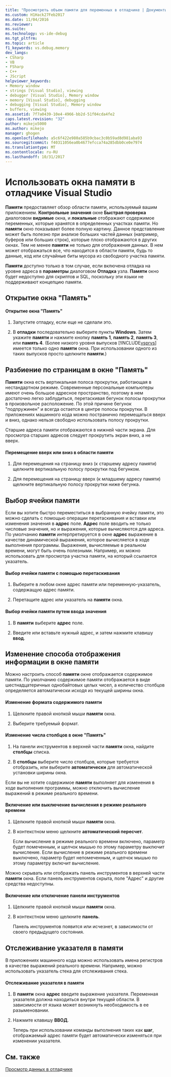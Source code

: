```yaml
---
title: "Просмотреть объем памяти для переменных в отладчике | Документы Microsoft"
ms.custom: H1Hack27Feb2017
ms.date: 11/04/2016
ms.reviewer: 
ms.suite: 
ms.technology: vs-ide-debug
ms.tgt_pltfrm: 
ms.topic: article
f1_keywords: vs.debug.memory
dev_langs:
- CSharp
- VB
- FSharp
- C++
- JScript
helpviewer_keywords:
- Memory window
- strings [Visual Studio], viewing
- debugger [Visual Studio], Memory window
- memory [Visual Studio], debugging
- debugging [Visual Studio], Memory window
- buffers, viewing
ms.assetid: 7f7a0439-10e4-4966-bb2d-51f04cda4fe2
caps.latest.revision: "32"
author: mikejo5000
ms.author: mikejo
manager: ghogen
ms.openlocfilehash: a5c6f422e980a585b9cbac3c0b59ad8d981aba93
ms.sourcegitcommit: f40311056ea0b4677efcca74a285dbb0ce0e7974
ms.translationtype: MT
ms.contentlocale: ru-RU
ms.lasthandoff: 10/31/2017
---
```

# <a name="use-the-memory-windows-in-the-visual-studio-debugger"></a>Использовать окна памяти в отладчике Visual Studio
**Памяти** предоставляет обзор области памяти, используемый вашим приложением. **Контрольные значения** окне **Быстрая проверка** диалоговом **видимые** окна, и **локальные** отображают содержимое переменных, которые хранятся в определенных участках памяти. Но **памяти** окно показывает более полную картину. Данное представление может быть полезно при анализе больших частей данных (например, буферов или больших строк), которые плохо отображаются в других окнах. Тем не менее **памяти** не только для отображения данных. В нем может отображаться все, что находится в области памяти, будь то данные, код или случайные биты мусора из свободного участка памяти.  
  
 **Памяти** доступно только в том случае, если включена отладка на уровне адреса в **параметры** диалоговом **Отладка** узла. **Памяти** окно будет недоступно для скриптов и SQL, поскольку эти языки не поддерживают концепцию памяти.  
  
## <a name="opening-a-memory-window"></a>Открытие окна "Память"  
  
#### <a name="to-open-a-memory-window"></a>Открытие окна "Память"  
  
1.  Запустите отладку, если еще не сделали это.  
  
2.  В **отладки** последовательно выберите пункты **Windows**. Затем укажите **памяти** и нажмите кнопку **память 1**, **память 2**, **память 3**, или **память 4**. (Более низкого уровня выпусков [!INCLUDE[vsprvs](../code-quality/includes/vsprvs_md.md)] имеется только одно **памяти** окна. При использовании одного из таких выпусков просто щелкните **памяти**.)  
  
## <a name="paging-in-the-memory-window"></a>Разбиение по страницам в окне "Память"  
 **Памяти** окна есть вертикальная полоса прокрутки, работающая в нестандартном режиме. Современные персональные компьютеры имеют очень большое адресное пространство, поэтому в нем достаточно легко заблудиться, перетаскивая бегунок полосы прокрутки в произвольное расположение. По этой причине бегунок "подпружинен" и всегда остается в центре полосы прокрутки. В приложениях машинного кода можно постранично перемещаться вверх и вниз, однако нельзя свободно использовать полосу прокрутки.  
  
 Старшие адреса памяти отображаются в нижней части экрана. Для просмотра старших адресов следует прокрутить экран вниз, а не вверх.  
  
#### <a name="to-page-up-or-down-in-memory"></a>Перемещение вверх или вниз в области памяти  
  
1.  Для перемещения на страницу вниз (к старшему адресу памяти) щелкните вертикальную полосу прокрутки под бегунком.  
  
2.  Для перемещения на страницу вверх (к младшему адресу памяти) щелкните вертикальную полосу прокрутки ниже бегунка.  
  
## <a name="selecting-a-memory-location"></a>Выбор ячейки памяти  
 Если вы хотите быстро переместиться в выбранную ячейку памяти, это можно сделать с помощью операции перетаскивания и вставки или изменения значения в **адрес** поле. **Адрес** поле вводить не только числовые значения, но и выражения, которые вычисляются для адреса. По умолчанию **памяти** интерпретируется в окне **адрес** выражение в качестве динамической выражения, которое вычисляется в ходе выполнения программы. Выражения, вычисляемые в реальном времени, могут быть очень полезными. Например, их можно использовать для просмотра участка памяти, на который ссылается указатель.  
  
#### <a name="to-select-a-memory-location-by-dragging-and-dropping"></a>Выбор ячейки памяти с помощью перетаскивания  
  
1.  Выберите в любом окне адрес памяти или переменную-указатель, содержащую адрес памяти.  
  
2.  Перетащите адрес или указатель на **памяти** окна.  
  
#### <a name="to-select-a-memory-location-by-editing"></a>Выбор ячейки памяти путем ввода значения  
  
1.  В **памяти** выберите **адрес** поле.  
  
2.  Введите или вставьте нужный адрес, и затем нажмите клавишу **ввод**.  
  
## <a name="changing-the-way-the-memory-window-displays-information"></a>Изменение способа отображения информации в окне памяти  
 Можно настроить способ **памяти** окне отображается содержимое памяти. По умолчанию содержимое памяти отображается в виде шестнадцатеричных однобайтовых целых чисел, а количество столбцов определяется автоматически исходя из текущей ширины окна.  
  
#### <a name="to-change-the-format-of-the-memory-contents"></a>Изменение формата содержимого памяти  
  
1.  Щелкните правой кнопкой мыши **памяти** окна.  
  
2.  Выберите требуемый формат.  
  
#### <a name="to-change-the-number-of-columns-in-the-memory-window"></a>Изменение числа столбцов в окне "Память"  
  
1.  На панели инструментов в верхней части **памяти** окна, найдите **столбцы** списка.  
  
2.  В **столбцы** выберите число столбцов, которые требуется отобразить, или выберите **автоматически** для автоматической установки ширины окна.  
  
 Если вы не хотите содержимое **памяти** выполняет для изменения в ходе выполнения программы, можно отключить вычисление выражений в режиме реального времени.  
  
#### <a name="to-toggle-live-evaluation"></a>Включение или выключение вычисления в режиме реального времени  
  
1.  Щелкните правой кнопкой мыши **памяти** окна.  
  
2.  В контекстном меню щелкните **автоматический пересчет**.  
  
     Если вычисление в режиме реального времени включено, параметр будет помеченным, и щелчок мышью по этому параметру выключит вычисление. Если вычисление в режиме реального времени выключено, параметр будет непомеченным, и щелчок мышью по этому параметру включит вычисление.  
  
 Можно скрывать или отображать панель инструментов в верхней части **памяти** окна. Если панель инструментов скрыта, поле "Адрес" и другие средства недоступны.  
  
#### <a name="to-toggle-the-toolbar"></a>Включение или отключение панели инструментов  
  
1.  Щелкните правой кнопкой мыши **памяти** окна.  
  
2.  В контекстном меню щелкните **панель**.  
  
     Панель инструментов появится или исчезнет, в зависимости от своего предыдущего состояния.  
  
## <a name="following-a-pointer-through-memory"></a>Отслеживание указателя в памяти  
 В приложениях машинного кода можно использовать имена регистров в качестве выражений реального времени. Например, можно использовать указатель стека для отслеживания стека.  
  
#### <a name="to-follow-a-pointer-through-memory"></a>Отслеживание указателя в памяти  
  
1.  В **памяти** окна **адрес** введите выражение указателя. Переменная указателя должна находиться внутри текущей области. В зависимости от языка может возникнуть необходимость в ее разыменовании.  
  
2.  Нажмите клавишу **ВВОД**.  
  
     Теперь при использовании команды выполнения таких как **шаг**, отображаемый адрес памяти будет автоматически изменяться при изменении указателя.  
  
## <a name="see-also"></a>См. также  
 [Просмотр данных в отладчике](../debugger/viewing-data-in-the-debugger.md)